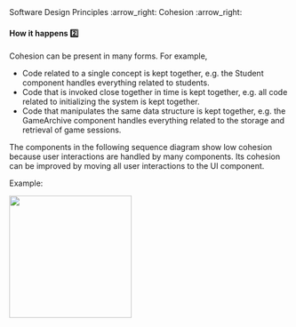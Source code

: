 <link rel="stylesheet" href="{{baseUrl}}/css/textbook.css">

<div class="website-content">

<div id="path">Software Design Principles :arrow_right: Cohesion :arrow_right:</div>

<div id="title">

#### How it happens :two:

</div>

<div id="body">

Cohesion can be present in many forms. For example,

*	Code related to a single concept is kept together, e.g. the Student component handles everything related to students.
*	Code that is invoked close together in time is kept together, e.g. all code related to initializing the system is kept together.
*	Code that manipulates the same data structure is kept together, e.g. the GameArchive component handles everything related to the storage and retrieval of game sessions.

The components in the following sequence diagram show low cohesion because user interactions are handled by many components. Its cohesion can be improved by moving all user interactions to the UI component.

<tip-box>

Example:

<img src="{{baseUrl}}/designPrinciples/cohesion/howItHappens/images/uiLogicStorage.png" height="220" />
<p/>

</tip-box>

<!-- extras ------------------------------------------------------------------------------------ -->

<panel header=":paperclip: Extras" expandable type="seamless" expanded>

  <panel header=":mortar_board: Learning Outcomes" expandable type="seamless">
    <include src="exercises.md" />
  </panel>

</panel>

</div>

</div>

